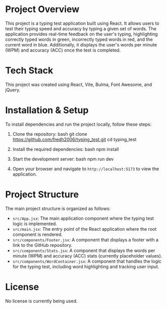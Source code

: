 # Project Overview

This project is a typing test application built using React. It allows users to test their typing speed and accuracy by typing a given set of words. The application provides real-time feedback on the user's typing, highlighting correctly typed words in green, incorrectly typed words in red, and the current word in blue. Additionally, it displays the user's words per minute (WPM) and accuracy (ACC) once the test is completed.

# Tech Stack

This project was created using React, Vite, Bulma, Font Awesome, and jQuery.

# Installation & Setup

To install dependencies and run the project locally, follow these steps:

1. Clone the repository:
   bash
   git clone https://github.com/fredh2006/typing_test.git
   cd typing_test
   

2. Install the required dependencies:
   bash
   npm install
   

3. Start the development server:
   bash
   npm run dev
   

4. Open your browser and navigate to `http://localhost:5173` to view the application.

# Project Structure

The main project structure is organized as follows:

- `src/App.jsx`: The main application component where the typing test logic is implemented.
- `src/main.jsx`: The entry point of the React application where the root component is rendered.
- `src/components/Footer.jsx`: A component that displays a footer with a link to the GitHub repository.
- `src/components/Stats.jsx`: A component that displays the words per minute (WPM) and accuracy (ACC) stats (currently placeholder values).
- `src/components/WordContainer.jsx`: A component that handles the logic for the typing test, including word highlighting and tracking user input.

# License

No license is currently being used.